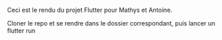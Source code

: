 Ceci est le rendu du projet Flutter pour Mathys et Antoine.

Cloner le repo et se rendre dans le dossier correspondant, puis lancer un flutter run
